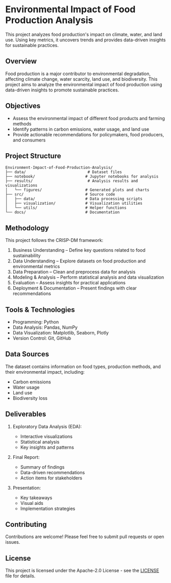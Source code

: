 # Environmental Impact of Food Production Analysis

This project analyzes food production's impact on climate, water, and land use. Using key metrics, it uncovers trends and provides data-driven insights for sustainable practices.

## Overview

Food production is a major contributor to environmental degradation, affecting climate change, water scarcity, land use, and biodiversity. This project aims to analyze the environmental impact of food production using data-driven insights to promote sustainable practices.

## Objectives

- Assess the environmental impact of different food products and farming methods
- Identify patterns in carbon emissions, water usage, and land use
- Provide actionable recommendations for policymakers, food producers, and consumers

## Project Structure

```
Environment-Impact-of-Food-Production-Analysis/
├── data/                           # Dataset files
├── notebook/                      # Jupyter notebooks for analysis
├── results/                        # Analysis results and visualizations
│   └── figures/                   # Generated plots and charts
├── src/                           # Source code
│   ├── data/                      # Data processing scripts
│   ├── visualization/             # Visualization utilities
│   └── utils/                     # Helper functions
└── docs/                          # Documentation
```

## Methodology

This project follows the CRISP-DM framework:

1. Business Understanding – Define key questions related to food sustainability
2. Data Understanding – Explore datasets on food production and environmental metrics
3. Data Preparation – Clean and preprocess data for analysis
4. Modeling & Analysis – Perform statistical analysis and data visualization
5. Evaluation – Assess insights for practical applications
6. Deployment & Documentation – Present findings with clear recommendations

## Tools & Technologies

- Programming: Python
- Data Analysis: Pandas, NumPy
- Data Visualization: Matplotlib, Seaborn, Plotly
- Version Control: Git, GitHub

## Data Sources

The dataset contains information on food types, production methods, and their environmental impact, including:

- Carbon emissions
- Water usage
- Land use
- Biodiversity loss

## Deliverables

1. Exploratory Data Analysis (EDA):
   - Interactive visualizations
   - Statistical analysis
   - Key insights and patterns

2. Final Report:
   - Summary of findings
   - Data-driven recommendations
   - Action items for stakeholders

3. Presentation:
   - Key takeaways
   - Visual aids
   - Implementation strategies

## Contributing

Contributions are welcome! Please feel free to submit pull requests or open issues.

## License

This project is licensed under the Apache-2.0 License - see the [LICENSE](LICENSE) file for details.
